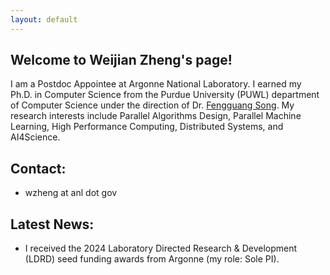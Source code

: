 ```yaml
---
layout: default
---
```


## Welcome to Weijian Zheng's page!


I am a Postdoc Appointee at Argonne National Laboratory. I earned my Ph.D. in Computer Science from the Purdue University (PUWL) department of Computer Science under the direction of Dr. [Fengguang Song](https://homes.luddy.indiana.edu/fgsong/). My research interests include Parallel Algorithms Design, Parallel Machine Learning, High Performance Computing, Distributed Systems, and AI4Science.


## Contact:

* wzheng at anl dot gov
  
  
## Latest News:

* I received the 2024 Laboratory Directed Research & Development (LDRD) seed funding awards from Argonne (my role: Sole PI).
